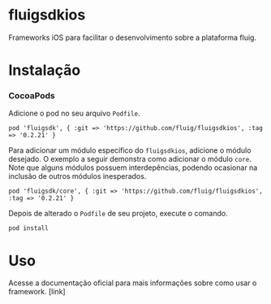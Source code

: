 # fluigsdkios
Frameworks iOS para facilitar o desenvolvimento sobre a plataforma fluig.

# Instalação
### CocoaPods
Adicione o pod no seu arquivo `Podfile`.

```
pod 'fluigsdk', { :git => 'https://github.com/fluig/fluigsdkios', :tag => '0.2.21' }
```

Para adicionar um módulo específico do `fluigsdkios`, adicione o módulo desejado. O exemplo a seguir demonstra como adicionar o módulo `core`. Note que alguns módulos possuem interdepências, podendo ocasionar na inclusão de outros módulos inesperados.

```
pod 'fluigsdk/core', { :git => 'https://github.com/fluig/fluigsdkios', :tag => '0.2.21' }
```

Depois de alterado o `Podfile` de seu projeto, execute o comando.

```
pod install
```

# Uso
Acesse a documentação oficial para mais informações sobre como usar o framework. [link]

